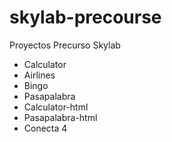 # skylab-precourse

Proyectos Precurso Skylab

- Calculator
- Airlines
- Bingo
- Pasapalabra
- Calculator-html
- Pasapalabra-html
- Conecta 4
